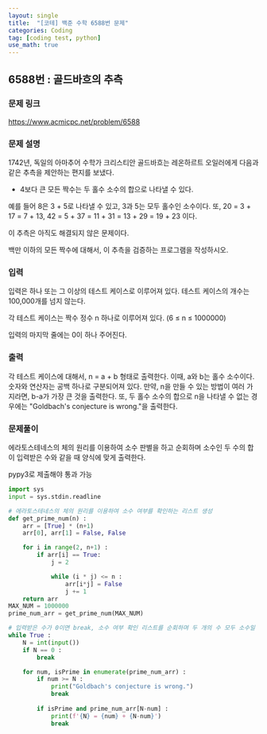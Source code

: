 ```yaml
---
layout: single
title:  "[코테] 백준 수학 6588번 문제"
categories: Coding
tag: [coding test, python]
use_math: true
---
```


## 6588번 : 골드바흐의 추측
### 문제 링크
<https://www.acmicpc.net/problem/6588>

### 문제 설명
1742년, 독일의 아마추어 수학가 크리스티안 골드바흐는 레온하르트 오일러에게 다음과 같은 추측을 제안하는 편지를 보냈다.

- 4보다 큰 모든 짝수는 두 홀수 소수의 합으로 나타낼 수 있다.

예를 들어 8은 3 + 5로 나타낼 수 있고, 3과 5는 모두 홀수인 소수이다. 또, 20 = 3 + 17 = 7 + 13, 42 = 5 + 37 = 11 + 31 = 13 + 29 = 19 + 23 이다.

이 추측은 아직도 해결되지 않은 문제이다.

백만 이하의 모든 짝수에 대해서, 이 추측을 검증하는 프로그램을 작성하시오.

### 입력
입력은 하나 또는 그 이상의 테스트 케이스로 이루어져 있다. 테스트 케이스의 개수는 100,000개를 넘지 않는다.

각 테스트 케이스는 짝수 정수 n 하나로 이루어져 있다. (6 ≤ n ≤ 1000000)

입력의 마지막 줄에는 0이 하나 주어진다.

### 출력
각 테스트 케이스에 대해서, n = a + b 형태로 출력한다. 이때, a와 b는 홀수 소수이다. 숫자와 연산자는 공백 하나로 구분되어져 있다. 만약, n을 만들 수 있는 방법이 여러 가지라면, b-a가 가장 큰 것을 출력한다. 또, 두 홀수 소수의 합으로 n을 나타낼 수 없는 경우에는 "Goldbach's conjecture is wrong."을 출력한다.

### 문제풀이
에라토스테네스의 체의 원리를 이용하여 소수 판별을 하고 순회하며 소수인 두 수의 합이 입력받은 수와 같을 때 양식에 맞게 출력한다. 

pypy3로 제출해야 통과 가능


```python
import sys
input = sys.stdin.readline

# 에라토스테네스의 체의 원리를 이용하여 소수 여부를 확인하는 리스트 생성
def get_prime_num(n) :
    arr = [True] * (n+1) 
    arr[0], arr[1] = False, False

    for i in range(2, n+1) :
        if arr[i] == True:
            j = 2

            while (i * j) <= n :
                arr[i*j] = False
                j += 1
    return arr
MAX_NUM = 1000000
prime_num_arr = get_prime_num(MAX_NUM)

# 입력받은 수가 0이면 break, 소수 여부 확인 리스트를 순회하며 두 개의 수 모두 소수일 때 양식에 맞게 출력
while True :
    N = int(input())
    if N == 0 :
        break

    for num, isPrime in enumerate(prime_num_arr) :
        if num >= N :
            print("Goldbach's conjecture is wrong.")
            break
            
        if isPrime and prime_num_arr[N-num] :
            print(f'{N} = {num} + {N-num}')
            break    
```

